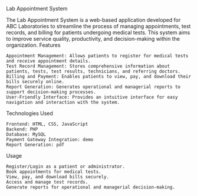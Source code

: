Lab Appointment System

The Lab Appointment System is a web-based application developed for ABC Laboratories to streamline the process of managing appointments, test records, and billing for patients undergoing medical tests. This system aims to improve service quality, productivity, and decision-making within the organization.
Features

    Appointment Management: Allows patients to register for medical tests and receive appointment details.
    Test Record Management: Stores comprehensive information about patients, tests, test results, technicians, and referring doctors.
    Billing and Payment: Enables patients to view, pay, and download their bills securely online.
    Report Generation: Generates operational and managerial reports to support decision-making processes.
    User-Friendly Interface: Provides an intuitive interface for easy navigation and interaction with the system.

Technologies Used

    Frontend: HTML, CSS, JavaScript
    Backend: PHP
    Database: MySQL
    Payment Gateway Integration: demo
    Report Generation: pdf
    
Usage

    Register/Login as a patient or administrator.
    Book appointments for medical tests.
    View, pay, and download bills securely.
    Access and manage test records.
    Generate reports for operational and managerial decision-making.
